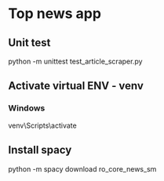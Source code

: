 # Top news app

## Unit test
python -m unittest test_article_scraper.py

## Activate virtual ENV - venv
### Windows
venv\Scripts\activate

## Install spacy
python -m spacy download ro_core_news_sm
